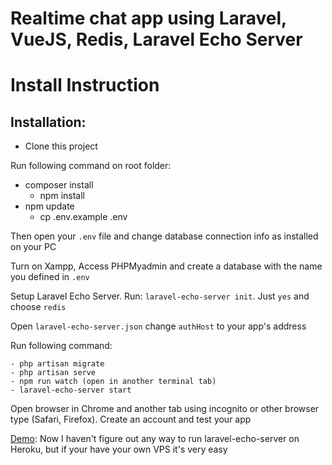 # Realtime chat app using Laravel, VueJS, Redis, Laravel Echo Server

# Install Instruction



## Installation:
- Clone this project

Run following command on root folder:

  - composer install
	- npm install
  - npm update
	- cp .env.example .env

Then open your `.env` file and change database connection info as installed on your PC

Turn on Xampp, Access PHPMyadmin and create a database with the name you defined in `.env`

Setup Laravel Echo Server. Run: `laravel-echo-server init`. Just `yes` and choose `redis`

Open `laravel-echo-server.json` change `authHost` to your app's address

Run following command: 

	- php artisan migrate
	- php artisan serve
	- npm run watch (open in another terminal tab)
	- laravel-echo-server start

Open browser in Chrome and another tab using incognito or other browser type (Safari, Firefox). Create an account and test your app

[Demo](https://agile-sea-38553.herokuapp.com/): Now I haven't figure out any way to run laravel-echo-server on Heroku, but if your have your own VPS it's very easy
